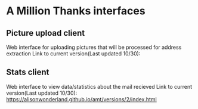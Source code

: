 # A Million Thanks interfaces

## Picture upload client
Web interface for uploading pictures that will be processed for address extraction
Link to current version(Last updated 10/30): 

## Stats client
Web interface to view data/statistics about the mail recieved
Link to current version(Last updated 10/30): https://alisonwonderland.github.io/amt/versions/2/index.html
